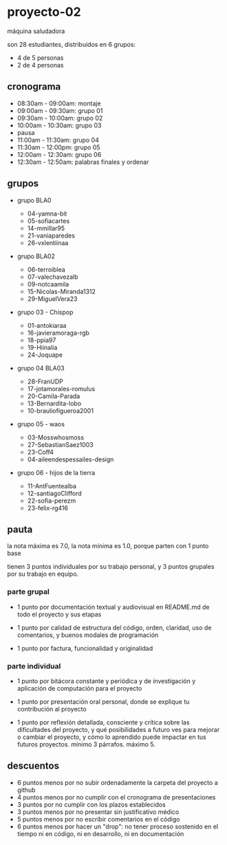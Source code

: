 # proyecto-02

máquina saludadora

son 28 estudiantes, distribuidos en 6 grupos:

* 4 de 5 personas
* 2 de 4 personas

## cronograma

* 08:30am - 09:00am: montaje
* 09:00am - 09:30am: grupo 01
* 09:30am - 10:00am: grupo 02
* 10:00am - 10:30am: grupo 03
* pausa
* 11:00am - 11:30am: grupo 04
* 11:30am - 12:00pm: grupo 05
* 12:00am - 12:30am: grupo 06
* 12:30am - 12:50am: palabras finales y ordenar

## grupos

* grupo BLA0
  * 04-yamna-bit
  * 05-sofiacartes
  * 14-mmillar95
  * 21-vaniaparedes
  * 26-vxlentiinaa

* grupo BLA02
  * 06-terroiblea
  * 07-valechavezalb
  * 09-notcaamila
  * 15-Nicolas-Miranda1312
  * 29-MiguelVera23

* grupo 03 - Chispop
  * 01-antokiaraa
  * 16-javieramoraga-rgb
  * 18-ppia97
  * 19-Hiinalia
  * 24-Joquape

* grupo 04 BLA03
  * 28-FranUDP
  * 17-jotamorales-romulus
  * 20-Camila-Parada
  * 13-Bernardita-lobo
  * 10-brauliofigueroa2001

* grupo 05 - waos
  * 03-Mosswhosmoss
  * 27-SebastianSaez1003
  * 23-Coff4
  * 04-aileendespessailes-design

* grupo 06 - hijos de la tierra
  * 11-AntFuentealba
  * 12-santiagoClifford
  * 22-sofia-perezm
  * 23-felix-rg416

## pauta

la nota máxima es 7.0, la nota mínima es 1.0, porque parten con 1 punto base

tienen 3 puntos individuales por su trabajo personal, y 3 puntos grupales por su trabajo en equipo.

### parte grupal

* 1 punto por documentación textual y audiovisual en README.md de todo el proyecto y sus etapas

* 1 punto por calidad de estructura del código, orden, claridad, uso de comentarios, y buenos modales de programación

* 1 punto por factura, funcionalidad y originalidad

### parte individual

* 1 punto por bitácora constante y periódica y de investigación y aplicación de computación para el proyecto

* 1 punto por presentación oral personal, donde se explique tu contribución al proyecto

* 1 punto por reflexión detallada, consciente y crítica sobre las dificultades del proyecto, y qué posibilidades a futuro ves para mejorar o cambiar el proyecto, y cómo lo aprendido puede impactar en tus futuros proyectos. mínimo 3 párrafos. máximo 5.

## descuentos

* 6 puntos menos por no subir ordenadamente la carpeta del proyecto a github
* 4 puntos menos por no cumplir con el cronograma de presentaciones
* 3 puntos por no cumplir con los plazos establecidos
* 3 puntos menos por no presentar sin justificativo médico
* 5 puntos menos por no escribir comentarios en el código
* 6 puntos menos por hacer un "drop": no tener proceso sostenido en el tiempo ni en código, ni en desarrollo, ni en documentación
